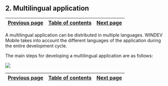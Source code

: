 


## 2. Multilingual application
			



| [Previous page](../Concepts_WM/1410086928.md) | [Table of contents](../Concepts_WM/1410086964.md) | [Next page](../Concepts_WM/1410086930.md) |
| --- | --- | --- |



<a name="NOTE1"></a>
<a name="NOTE1_1"></a>
A multilingual application can be distributed in multiple languages. WINDEV Mobile takes into account the different languages of the application during the entire development cycle.

The main steps for developing a multilingual application are as follows:

![](https://doc.pcsoft.fr/en-US/images/image.awp?langid=3&name=application_multilingue.gif)


| [Previous page](../Concepts_WM/1410086928.md) | [Table of contents](../Concepts_WM/1410086964.md) | [Next page](../Concepts_WM/1410086930.md) |
| --- | --- | --- |




